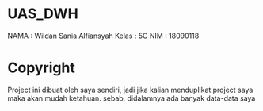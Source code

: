 # UAS_DWH
NAMA  : Wildan Sania Alfiansyah
Kelas : 5C
NIM   : 18090118

# Copyright
Project ini dibuat oleh saya sendiri, jadi jika kalian menduplikat project saya maka akan mudah ketahuan. sebab, didalamnya ada banyak data-data saya
